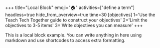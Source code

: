 +++
title="Local Block"
emoji="🏠"
activities=["define a term"]
headless=true
hide_from_overview=true
time=30
[objectives]
    1='Use the Teach Tech Together guide to construct your objectives'
    2='Limit the objectives to 3-5 items'
    3='Write objectives you can measure'
+++

This is a local block example. You can write anything in here using markdown and use shortcodes to access extra formatting.
